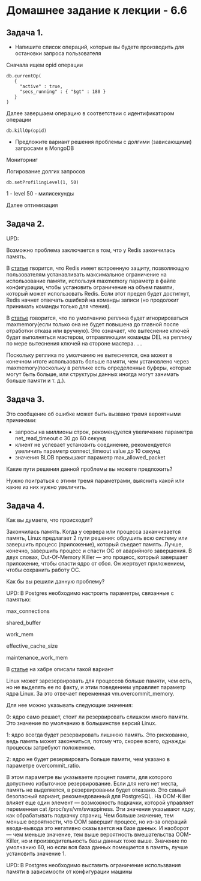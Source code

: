 # Домашнее задание к лекции - 6.6

## Задача 1.

* Напишите список операций, которые вы будете производить для остановки запроса пользователя

Сначала ищем opid операции

```
db.currentOp(
   {
     "active" : true,
     "secs_running" : { "$gt" : 180 }
   }
)
```
Далее завершаем операцию в соответствии с идентификатором операции

```
db.killOp(opid)
```

* Предложите вариант решения проблемы с долгими (зависающими) запросами в MongoDB

Мониторниг

Логирование долгих запросов

```
db.setProfilingLevel(1, 50)
```
1 - level
50 - милисекунды

Далее оптимизация

## Задача 2.

UPD:

Возможно проблема заключается в том, что у Redis закончилась память.

В [статье](https://redis.io/docs/getting-started/faq/) гворится, что Redis имеет встроенную защиту, позволяющую пользователям устанавливать максимальное ограничение на использование памяти, используя maxmemory параметр в файле конфигурации,
чтобы установить ограничение на объем памяти, который может использовать Redis. Если этот предел будет достигнут, Redis начнет отвечать ошибкой на команды записи (но продолжит принимать команды только для чтения).

В [статье](https://redis.io/docs/manual/replication/) говорится, что по умолчанию реплика будет игнорироваться maxmemory(если только она не будет повышена до главной после отработки отказа или вручную).
Это означает, что вытеснение ключей будет выполняться мастером, отправляющим команды DEL на реплику по мере вытеснения ключей на стороне мастера. ....


Поскольку реплика по умолчанию не вытесняется, она может в конечном итоге использовать больше памяти,
чем установлено через maxmemory(поскольку в реплике есть определенные буферы, которые могут быть больше, или структуры данных иногда могут занимать больше памяти и т. д.).

## Задача 3.

Это сообщение об ошибке может быть вызвано тремя вероятными причинами:

* запросы на миллионы строк, рекомендуется увеличение параметра net_read_timeout с 30 до 60 секунд
* клиент не успевает установить соединение, рекомендуется увеличить параметр connect_timeout value до 10 секунд
* значения BLOB превышают параметр max_allowed_packet

Какие пути решения данной проблемы вы можете предложить?

Нужно поиграться с этими тремя параметрами, выяснить какой или какие из них нужно увеличить.

## Задача 4.

Как вы думаете, что происходит?

Закончилась память. Когда у сервера или процесса заканчивается память, Linux предлагает 2 пути решения:
обрушить всю систему или завершить процесс (приложение), который съедает память. Лучше, конечно, завершить процесс и спасти ОС от аварийного завершения.
В двух словах, Out-Of-Memory Killer — это процесс, который завершает приложение, чтобы спасти ядро от сбоя. Он жертвует приложением, чтобы сохранить работу ОС.

Как бы вы решили данную проблему?

UPD:
В Postgres необходимо настроить параметры, связанные с памятью:

max_connections

shared_buffer

work_mem

effective_cache_size

maintenance_work_mem

В [статье](https://habr.com/ru/company/southbridge/blog/464245/) на хабре описали такой вариант

Linux может зарезервировать для процессов больше памяти, чем есть, но не выделять ее по факту, и этим поведением управляет параметр ядра Linux. За это отвечает переменная vm.overcommit_memory.


Для нее можно указывать следующие значения:


0: ядро само решает, стоит ли резервировать слишком много памяти. Это значение по умолчанию в большинстве версий Linux.

1: ядро всегда будет резервировать лишнюю память. Это рискованно, ведь память может закончиться, потому что, скорее всего, однажды процессы затребуют положенное.

2: ядро не будет резервировать больше памяти, чем указано в параметре overcommit_ratio.


В этом параметре вы указываете процент памяти, для которого допустимо избыточное резервирование. Если для него нет места, память не выделяется, в резервировании будет отказано.
Это самый безопасный вариант, рекомендованный для PostgreSQL. На OOM-Killer влияет еще один элемент — возможность подкачки, которой управляет переменная cat /proc/sys/vm/swappiness.
Эти значения указывают ядру, как обрабатывать подкачку страниц. Чем больше значение, тем меньше вероятности, что OOM завершит процесс, но из-за операций ввода-вывода это негативно сказывается на базе данных.
И наоборот — чем меньше значение, тем выше вероятность вмешательства OOM-Killer, но и производительность базы данных тоже выше.
Значение по умолчанию 60, но если вся база данных помещается в память, лучше установить значение 1.

UPD: В Postgres необходимо выставить ограничение использвания памяти в зависимости от конфигурации машины